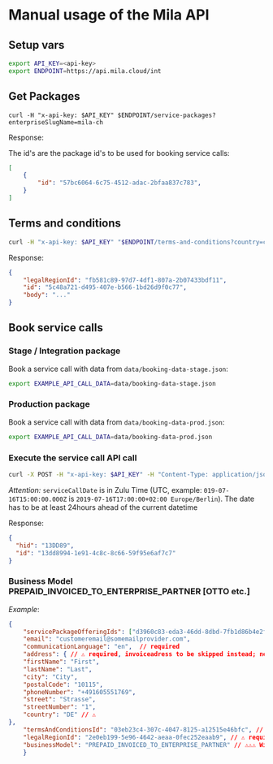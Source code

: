 
# Manual usage of the Mila API

## Setup vars

```bash
export API_KEY=<api-key>
export ENDPOINT=https://api.mila.cloud/int
```

## Get Packages

```
curl -H "x-api-key: $API_KEY" $ENDPOINT/service-packages?enterpriseSlugName=mila-ch
```

Response:

The id's are the package id's to be used for booking service calls:

```json
[
    {
        "id": "57bc6064-6c75-4512-adac-2bfaa837c783",
    }
]

```

## Terms and conditions

```bash
curl -H "x-api-key: $API_KEY" "$ENDPOINT/terms-and-conditions?country=ch&language=en"
```

Response:

```json
{
    "legalRegionId": "fb581c89-97d7-4df1-807a-2b07433bdf11",
    "id": "5c48a721-d495-407e-b566-1bd26d9f0c77",
    "body": "..."
}
```

## Book service calls

### Stage / Integration package

Book a service call with data from `data/booking-data-stage.json`:

```bash
export EXAMPLE_API_CALL_DATA=data/booking-data-stage.json
```

### Production package

Book a service call with data from `data/booking-data-prod.json`:

```bash
export EXAMPLE_API_CALL_DATA=data/booking-data-prod.json
```

### Execute the service call API call


```bash
curl -X POST -H "x-api-key: $API_KEY" -H "Content-Type: application/json" -d @$EXAMPLE_API_CALL_DATA $ENDPOINT/service-calls $ENDPOINT/service-calls
```

*Attention:* `serviceCallDate` is in Zulu Time (UTC, example: `019-07-16T15:00:00.000Z` is `2019-07-16T17:00:00+02:00 Europe/Berlin`). The date has to be at least 24hours ahead of the current datetime 


Response:

```json
{
  "hid": "13DD89",
  "id": "13dd8994-1e91-4c8c-8c66-59f95e6af7c7"
}
```

### Business Model PREPAID_INVOICED_TO_ENTERPRISE_PARTNER [OTTO etc.]

*Example*: 
```json
{
    "servicePackageOfferingIds": ["d3960c83-eda3-46dd-8dbd-7fb1d86b4e2f"], // ⚠️ SPO has to be provided by the enterprise partner with 
    "email": "customeremail@somemailprovider.com",
    "communicationLanguage": "en",  // required
    "address": { // ⚠️ required, invoiceadress to be skipped instead; need to be valid as Google Maps checks correctness
    "firstName": "First",
    "lastName": "Last",
    "city": "City",
    "postalCode": "10115",
    "phoneNumber": "+491605551769",
    "street": "Strasse",
    "streetNumber": "1",
    "country": "DE" // ⚠️
},
    "termsAndConditionsId": "03eb23c4-307c-4047-8125-a12515e46bfc", // ⚠️ should not be required but we got some errors, this is German T&C for customers without cancellation but any valid T&C is ok
    "legalRegionId": "2e0eb199-5e96-4642-aeaa-0fec252eaab9", // ⚠️ required, this is Germany in Prod
    "businessModel": "PREPAID_INVOICED_TO_ENTERPRISE_PARTNER" // ⚠️⚠️⚠️ Without this, the subsequent steps in the booking are wrong (change of price, invoice address, etc.)
    }
```
